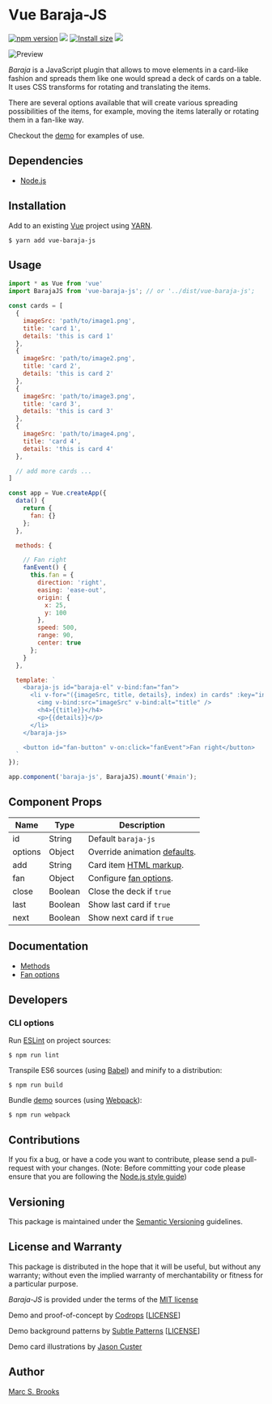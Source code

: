 # Vue Baraja-JS

[![npm version](https://badge.fury.io/js/vue-baraja-js.svg)](https://badge.fury.io/js/vue-baraja-js) [![](https://img.shields.io/npm/dm/vue-baraja-js)](https://www.npmjs.com/package/vue-baraja-js) [![Install size](https://packagephobia.com/badge?p=vue-baraja-js)](https://packagephobia.com/result?p=vue-baraja-js) [![](https://img.shields.io/github/v/release/nuxy/vue-baraja-js)](https://github.com/nuxy/vue-baraja-js/releases)

![Preview](https://raw.githubusercontent.com/nuxy/baraja-js/master/package.gif)

_Baraja_ is a JavaScript plugin that allows to move elements in a card-like fashion and spreads them like one would spread a deck of cards on a table.  It uses CSS transforms for rotating and translating the items.

There are several options available that will create various spreading possibilities of the items, for example, moving the items laterally or rotating them in a fan-like way.

Checkout the [demo](https://nuxy.github.io/baraja-js) for examples of use.

## Dependencies

- [Node.js](https://nodejs.org)

## Installation

Add to an existing [Vue](https://vuejs.org) project using [YARN](https://yarnpkg.com).

    $ yarn add vue-baraja-js

## Usage

```javascript
import * as Vue from 'vue'
import BarajaJS from 'vue-baraja-js'; // or '../dist/vue-baraja-js';

const cards = [
  {
    imageSrc: 'path/to/image1.png',
    title: 'card 1',
    details: 'this is card 1'
  },
  {
    imageSrc: 'path/to/image2.png',
    title: 'card 2',
    details: 'this is card 2'
  },
  {
    imageSrc: 'path/to/image3.png',
    title: 'card 3',
    details: 'this is card 3'
  },
  {
    imageSrc: 'path/to/image4.png',
    title: 'card 4',
    details: 'this is card 4'
  },

  // add more cards ...
]

const app = Vue.createApp({
  data() {
    return {
      fan: {}
    };
  },

  methods: {

    // Fan right
    fanEvent() {
      this.fan = {
        direction: 'right',
        easing: 'ease-out',
        origin: {
          x: 25,
          y: 100
        },
        speed: 500,
        range: 90,
        center: true
      };
    }
  },

  template: `
    <baraja-js id="baraja-el" v-bind:fan="fan">
      <li v-for="({imageSrc, title, details}, index) in cards" :key="index">
        <img v-bind:src="imageSrc" v-bind:alt="title" />
        <h4>{{title}}</h4>
        <p>{{details}}</p>
      </li>
    </baraja-js>

    <button id="fan-button" v-on:click="fanEvent">Fan right</button>
  `
});

app.component('baraja-js', BarajaJS).mount('#main');
```

## Component Props

| Name     | Type     | Description              |
|----------|----------|--------------------------|
| id       | String   | Default `baraja-js`      |
| options  | Object   | Override animation [defaults](https://github.com/nuxy/baraja-js#global-options). |
| add      | String   | Card item [HTML markup](https://github.com/nuxy/baraja-js#html-markup). |
| fan      | Object   | Configure [fan options](https://github.com/nuxy/baraja-js#fan-options). |
| close    | Boolean  | Close the deck if `true` |
| last     | Boolean  | Show last card if `true` |
| next     | Boolean  | Show next card if `true` |

## Documentation

- [Methods](https://github.com/nuxy/baraja-js#methods)
- [Fan options](https://github.com/nuxy/baraja-js#fan-options)

## Developers

### CLI options

Run [ESLint](https://eslint.org) on project sources:

    $ npm run lint

Transpile ES6 sources (using [Babel](https://babeljs.io)) and minify to a distribution:

    $ npm run build

Bundle [demo](https://github.com/nuxy/vue-baraja-js/tree/master/demo) sources (using [Webpack](https://webpack.js.org)):

    $ npm run webpack

## Contributions

If you fix a bug, or have a code you want to contribute, please send a pull-request with your changes. (Note: Before committing your code please ensure that you are following the [Node.js style guide](https://github.com/felixge/node-style-guide))

## Versioning

This package is maintained under the [Semantic Versioning](https://semver.org) guidelines.

## License and Warranty

This package is distributed in the hope that it will be useful, but without any warranty; without even the implied warranty of merchantability or fitness for a particular purpose.

_Baraja-JS_ is provided under the terms of the [MIT license](http://www.opensource.org/licenses/mit-license.php)

Demo and proof-of-concept by [Codrops](https://www.codrops.com) [[LICENSE](http://tympanus.net/codrops/licensing)]

Demo background patterns by [Subtle Patterns](https://subtlepatterns.com) [[LICENSE](http://creativecommons.org/licenses/by-sa/3.0/deed.en_US
)]

Demo card illustrations by [Jason Custer](http://dribbble.com/jdelamancha)

## Author

[Marc S. Brooks](https://github.com/nuxy)
